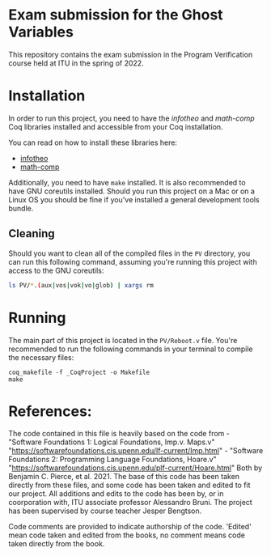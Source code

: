# Exam submission for the Ghost Variables 

This repository contains the exam submission in the Program Verification course held at ITU in the spring of 2022.

# Installation

In order to run this project, you need to have the *infotheo* and *math-comp* Coq libraries installed and accessible from your Coq installation.

You can read on how to install these libraries here:

- [infotheo](https://github.com/affeldt-aist/infotheo#building-and-installation-instructions)
- [math-comp](https://math-comp.github.io/installation.html)

Additionally, you need to have `make` installed. It is also recommended to have GNU coreutils installed. Should you run this project on a Mac or on a Linux OS you should be fine if you've installed a general development tools bundle.

## Cleaning

Should you want to clean all of the compiled files in the `PV` directory, you can run this following command, assuming you're running this project with access to the GNU coreutils:

```bash
ls PV/*.(aux|vos|vok|vo|glob) | xargs rm
```

# Running

The main part of this project is located in the `PV/Reboot.v` file. You're recommended to run the following commands in your terminal to compile the necessary files:

```
coq_makefile -f _CoqProject -o Makefile
make
```

# References:
The code contained in this file is heavily based on the code from
    - "Software Foundations 1: Logical Foundations, Imp.v. Maps.v"
        "https://softwarefoundations.cis.upenn.edu/lf-current/Imp.html"
    - "Software Foundations 2: Programming Language Foundations, Hoare.v"
        "https://softwarefoundations.cis.upenn.edu/plf-current/Hoare.html"
Both by Benjamin C. Pierce, et al. 2021.
The base of this code has been taken directly from these files,
    and some code has been taken and edited to fit our project.
All additions and edits to the code has been by, or in coorporation with, ITU associate professor Alessandro Bruni.
The project has been supervised by course teacher Jesper Bengtson.

Code comments are provided to indicate authorship of the code.
  'Edited' mean code taken and edited from the books,
  no comment means code taken directly from the book.